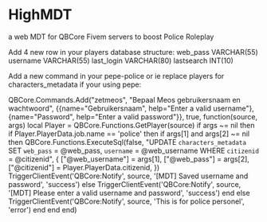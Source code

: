 # HighMDT
a web MDT for QBCore Fivem servers to boost Police Roleplay


Add 4 new row in your players database structure:
web_pass VARCHAR(55)
username VARCHAR(55)
last_login VARCHAR(80)
lastsearch INT(10)


Add a new command in your pepe-police or ie replace players for characters_metadata if your using pepe:

QBCore.Commands.Add("zetmeos", "Bepaal Meos gebruikersnaam en wachtwoord", {{name="Gebruikersnaam", help="Enter a valid username"},{name="Password", help="Enter a valid password"}}, true, function(source, args)
    local Player = QBCore.Functions.GetPlayer(source)
    if args ~= nil then
        if Player.PlayerData.job.name == 'police' then
            if args[1] and args[2] ~= nil then
                QBCore.Functions.ExecuteSql(false, "UPDATE `characters_metadata` SET `web_pass` = @web_pass, `username` = @web_username WHERE `citizenid` = @citizenid", {
                    ["@web_username"] = args[1],
                    ["@web_pass"] = args[2],
                    ["@citizenid"] = Player.PlayerData.citizenid,
                })
                TriggerClientEvent('QBCore:Notify', source, '[MDT] Saved username and password', 'success')
            else
                TriggerClientEvent('QBCore:Notify', source, '[MDT] Please enter a valid username and password', 'success')
            end
        else
            TriggerClientEvent('QBCore:Notify', source, 'This is for police personel', 'error')
        end
    end
end)
